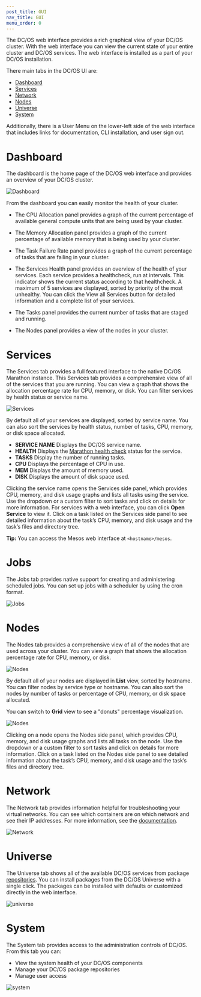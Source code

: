```yaml
---
post_title: GUI
nav_title: GUI
menu_order: 0 
---
```


The DC/OS web interface provides a rich graphical view of your DC/OS cluster. With the web interface you can view the current state of your entire cluster and DC/OS services. The web interface is installed as a part of your DC/OS installation.

There main tabs in the DC/OS UI are:

- [Dashboard](#dashboard)
- [Services](#services)
- [Network](#network)
- [Nodes](#nodes)
- [Universe](#universe)
- [System](#system)

Additionally, there is a User Menu on the lower-left side of the web interface that includes links for documentation, CLI installation, and user sign out.

# <a name="dashboard"></a>Dashboard

The dashboard is the home page of the DC/OS web interface and provides an overview of your DC/OS cluster.

![Dashboard](../img/dcos-gui.png)

From the dashboard you can easily monitor the health of your cluster.

*   The CPU Allocation panel provides a graph of the current percentage of available general compute units that are being used by your cluster.

*   The Memory Allocation panel provides a graph of the current percentage of available memory that is being used by your cluster.

*   The Task Failure Rate panel provides a graph of the current percentage of tasks that are failing in your cluster.

*   The Services Health panel provides an overview of the health of your services. Each service provides a healthcheck, run at intervals. This indicator shows the current status according to that healthcheck. A maximum of 5 services are displayed, sorted by priority of the most unhealthy. You can click the View all Services button for detailed information and a complete list of your services.

*   The Tasks panel provides the current number of tasks that are staged and running.

*   The Nodes panel provides a view of the nodes in your cluster.

# <a name="services"></a>Services

The Services tab provides a full featured interface to the native DC/OS Marathon instance. This Services tab provides a comprehensive view of all of the services that you are running. You can view a graph that shows the allocation percentage rate for CPU, memory, or disk. You can filter services by health status or service name.

![Services](../img/dcos-services.png)

By default all of your services are displayed, sorted by service name. You can also sort the services by health status, number of tasks, CPU, memory, or disk space allocated.

*   **SERVICE NAME** Displays the DC/OS service name.
*   **HEALTH** Displays the [Marathon health check][3] status for the service.
*   **TASKS** Display the number of running tasks.
*   **CPU** Displays the percentage of CPU in use.
*   **MEM** Displays the amount of memory used.
*   **DISK** Displays the amount of disk space used.

Clicking the service name opens the Services side panel, which provides CPU, memory, and disk usage graphs and lists all tasks using the service. Use the dropdown or a custom filter to sort tasks and click on details for more information. For services with a web interface, you can click **Open Service** to view it. Click on a task listed on the Services side panel to see detailed information about the task’s CPU, memory, and disk usage and the task’s files and directory tree.

**Tip:** You can access the Mesos web interface at `<hostname>/mesos`.

# <a name="jobs"></a>Jobs

The Jobs tab provides native support for creating and administering scheduled jobs. You can set up jobs with a scheduler by using the cron format.

![Jobs](../img/dcos-jobs.png)

# <a name="nodes"></a>Nodes

The Nodes tab provides a comprehensive view of all of the nodes that are used across your cluster. You can view a graph that shows the allocation percentage rate for CPU, memory, or disk.

![Nodes](../img/dcos-nodes.png)

By default all of your nodes are displayed in **List** view, sorted by hostname. You can filter nodes by service type or hostname. You can also sort the nodes by number of tasks or percentage of CPU, memory, or disk space allocated.

You can switch to **Grid** view to see a "donuts" percentage visualization.

![Nodes](../img/dcos-donuts.png)

Clicking on a node opens the Nodes side panel, which provides CPU, memory, and disk usage graphs and lists all tasks on the node. Use the dropdown or a custom filter to sort tasks and click on details for more information. Click on a task listed on the Nodes side panel to see detailed information about the task’s CPU, memory, and disk usage and the task’s files and directory tree.

# <a name="network"></a>Network

The Network tab provides information helpful for troubleshooting your virtual networks. You can see which containers are on which network and see their IP addresses. For more information, see the [documentation](/docs/1.8/administration/overlay-networks/ip-per-container/).

![Network](../img/ui-dashboard-network.gif)

# <a name="universe"></a>Universe

The Universe tab shows all of the available DC/OS services from package [repositories](/docs/1.8/usage/repo/). You can install packages from the DC/OS Universe with a single click. The packages can be installed with defaults or customized directly in the web interface.

![universe](../img/ui-dashboard-universe.gif)

# <a name="system"></a>System

The System tab provides access to the administration controls of DC/OS. From this tab you can:

- View the system health of your DC/OS components
- Manage your DC/OS package repositories
- Manage user access

![system](../img/ui-dashboard-system1.gif)

[3]: https://mesosphere.github.io/marathon/docs/health-checks.html

